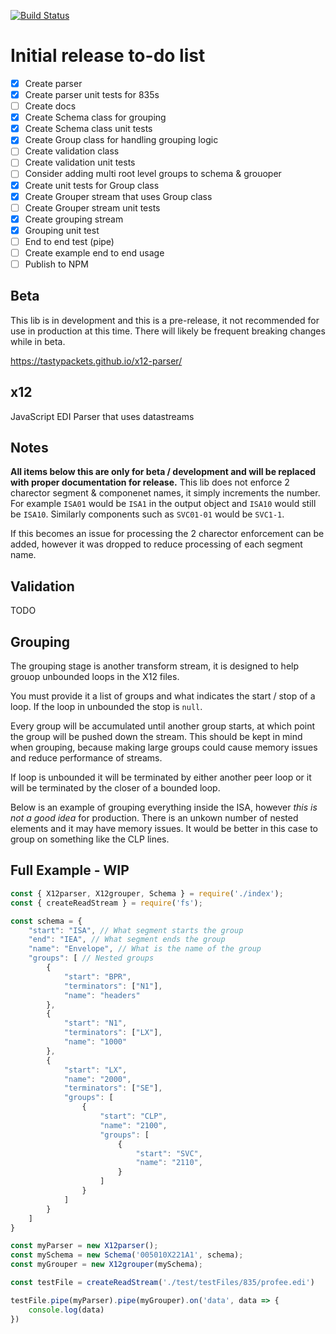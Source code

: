 [![Build Status](https://travis-ci.org/tastypackets/x12-parser.svg?branch=master)](https://travis-ci.org/tastypackets/x12-parser)

# Initial release to-do list
- [x] Create parser
- [x] Create parser unit tests for 835s
- [ ] Create docs
- [X] Create Schema class for grouping
- [X] Create Schema class unit tests
- [X] Create Group class for handling grouping logic
- [ ] Create validation class
- [ ] Create validation unit tests
- [ ] Consider adding multi root level groups to schema & grouoper
- [X] Create unit tests for Group class
- [X] Create Grouper stream that uses Group class
- [ ] Create Grouper stream unit tests
- [X] Create grouping stream
- [X] Grouping unit test
- [ ] End to end test (pipe)
- [ ] Create example end to end usage
- [ ] Publish to NPM

## Beta
This lib is in development and this is a pre-release, it not recommended for use in production at this time. There will likely be frequent breaking changes while in beta.

https://tastypackets.github.io/x12-parser/

## x12
JavaScript EDI Parser that uses datastreams

## Notes
**All items below this are only for beta / development and will be replaced with proper documentation for release.**
This lib does not enforce 2 charector segment & componenet names, it simply increments the number. For example `ISA01` would be `ISA1` in the output object and `ISA10` would still be `ISA10`. Similarly components such as `SVC01-01` would be `SVC1-1`.

If this becomes an issue for processing the 2 charector enforcement can be added, however it was dropped to reduce processing of each segment name.

## Validation
TODO

## Grouping
The grouping stage is another transform stream, it is designed to help grouop unbounded loops in the X12 files.

You must provide it a list of groups and what indicates the start / stop of a loop. If the loop in unbounded the stop is `null`.

Every group will be accumulated until another group starts, at which point the group will be pushed down the stream. This should be kept in mind when grouping, because making large groups could cause memory issues and reduce performance of streams.

If loop is unbounded it will be terminated by either another peer loop or it will be terminated by the closer of a bounded loop.

Below is an example of grouping everything inside the ISA, however *this is not a good idea* for production. There is an unkown number of nested elements and it may have memory issues. It would be better in this case to group on something like the CLP lines.

## Full Example - WIP
```javascript
const { X12parser, X12grouper, Schema } = require('./index');
const { createReadStream } = require('fs');

const schema = {
    "start": "ISA", // What segment starts the group
    "end": "IEA", // What segment ends the group
    "name": "Envelope", // What is the name of the group
    "groups": [ // Nested groups
        {
            "start": "BPR",
            "terminators": ["N1"],
            "name": "headers"
        },
        {
            "start": "N1",
            "terminators": ["LX"],
            "name": "1000"
        },
        {
            "start": "LX",
            "name": "2000",
            "terminators": ["SE"],
            "groups": [
                {
                    "start": "CLP",
                    "name": "2100",
                    "groups": [
                        {
                            "start": "SVC",
                            "name": "2110",
                        }
                    ]
                }
            ]
        }
    ]
}

const myParser = new X12parser();
const mySchema = new Schema('005010X221A1', schema);
const myGrouper = new X12grouper(mySchema);

const testFile = createReadStream('./test/testFiles/835/profee.edi')

testFile.pipe(myParser).pipe(myGrouper).on('data', data => {
    console.log(data)
})
```